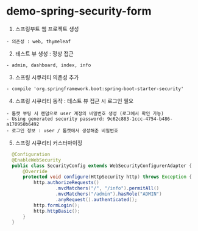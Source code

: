 # demo-spring-security-form
  1. 스프링부트 웹 프로젝트 생성
  
    - 의존성 : web, thymeleaf
    
  2. 테스트 뷰 생성 : 정상 접근
  
    - admin, dashboard, index, info
      
  3. 스프링 시큐리티 의존성 추가
  
    - compile 'org.springframework.boot:spring-boot-starter-security'
    
  4. 스프링 시큐리티 동작 : 테스트 뷰 접근 시 로그인 필요
  
    - 톰캣 부팅 시 랜덤으로 user 계정의 비밀번호 생성 (로그에서 확인 가능)
    - Using generated security password: 9c62c883-1ccc-4754-b486-a170950b6492
    - 로그인 정보 : user / 톰캣에서 생성해준 비밀번호 
    
  5. 스프링 시큐리티 커스터마이징
  
  ```java
    @Configuration
    @EnableWebSecurity
    public class SecurityConfig extends WebSecurityConfigurerAdapter {
        @Override
        protected void configure(HttpSecurity http) throws Exception {
            http.authorizeRequests()
                    .mvcMatchers("/", "/info").permitAll()
                    .mvcMatchers("/admin").hasRole("ADMIN")
                    .anyRequest().authenticated();
            http.formLogin();
            http.httpBasic();
        }
    }
  ```
    
